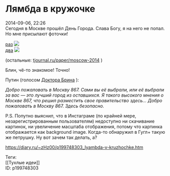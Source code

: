 Лямбда в кружочке
==================

   
 2014-09-06, 22:26   
  Сегодня в Москве прошёл День Города. Слава Богу, я на него не попал. Но мне присылают фоточки!   
   
  [раз](https://zHz00.diary.ru/p199748303.htm?index=1#linkmore199748303m1)     ![](http://s41.radikal.ru/i091/1409/fb/e08401f206b9.jpg)      
  [два](https://zHz00.diary.ru/p199748303.htm?index=2#linkmore199748303m2)     ![](http://s017.radikal.ru/i424/1409/b2/efe07dc95fae.jpg)      
   
 (остальные:  [tjournal.ru/paper/moscow-2014](http://tjournal.ru/paper/moscow-2014)  )   
   
 Блин, чё-то знакомое! Точно!   
   
 Путин (голосом  [Доктора Брина](http://ru.halflife.wikia.com/wiki/%D0%A3%D0%BE%D0%BB%D0%BB%D0%B5%D1%81_%D0%91%D1%80%D0%B8%D0%BD)  ):   
   
  *Добро пожаловать в Москву 867. Сами вы её выбрали, или её выбрали за вас — это лучший город из оставшихся. Я такого высокого мнения о Москве 867, что решил разместить свое правительство здесь... Добро пожаловать в Москву 867. Здесь безопасно.*    
   
 P.S. Попутно выяснил, что в Инстаграме (по крайней мере, незарегистрированным пользователям) недоступно ни скачивание картинок, ни увеличение масштаба отображения, потому что картинка отображается как background image. Когда-то обнаружил в Гугл+ такую же петрушку. Ну вот зачем так делать, а?   
    
 <https://diary.ru/~zHz00/p199748303_lyambda-v-kruzhochke.htm>   
   
 Теги:   
 [[Тухлые идеи]]   
 ID: p199748303